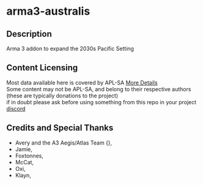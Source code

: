 # arma3-australis

## Description
Arma 3 addon to expand the 2030s Pacific Setting

## Content Licensing
Most data available here is covered by APL-SA [More Details](https://www.bohemia.net/community/licenses/arma-public-license-share-alike)  
Some content may not be APL-SA, and belong to their respective authors (these are typically donations to the project)  
if in doubt please ask before using something from this repo in your project
[discord]()
## Credits and Special Thanks
 - Avery and the A3 Aegis/Atlas Team {},
 - Jamie,
 - Foxtonnes,
 - McCat,
 - Oxi,
 - Klayn,
